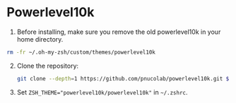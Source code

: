 # Powerlevel10k

1. Before installing, make sure you remove the old powerlevel10k in your home directory.

```zsh
rm -fr ~/.oh-my-zsh/custom/themes/powerlevel10k
```

2. Clone the repository:
    ```zsh
    git clone --depth=1 https://github.com/pnucolab/powerlevel10k.git ${ZSH_CUSTOM:-$HOME/.oh-my-zsh/custom}/themes/powerlevel10k
    ```
3. Set `ZSH_THEME="powerlevel10k/powerlevel10k"` in `~/.zshrc`.
